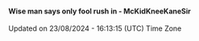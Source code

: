 #### Wise man says only fool rush in - McKidKneeKaneSir
Updated on 23/08/2024 - 16:13:15 (UTC) Time Zone

